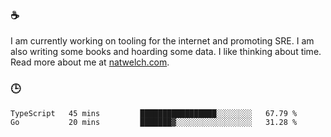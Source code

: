 ### ☕

I am currently working on tooling for the internet and promoting SRE. I am also writing some books and hoarding some data. I like thinking about time. Read more about me at [natwelch.com](https://natwelch.com).

### 🕒

<!--START_SECTION:waka-->
```text
TypeScript   45 mins         █████████████████░░░░░░░░   67.79 % 
Go           20 mins         ███████▓░░░░░░░░░░░░░░░░░   31.28 % 
```
<!--END_SECTION:waka-->
